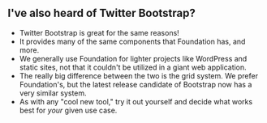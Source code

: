##  I've also heard of Twitter Bootstrap?

* Twitter Bootstrap is great for the same reasons! 
* It provides many of the same components that Foundation has, and more.
* We generally use Foundation for lighter projects like WordPress and static sites, not that it couldn't be utilized in a giant web application.
* The really big difference between the two is the grid system. We prefer Foundation's, but the latest release candidate of Bootstrap now has a very similar system.
* As with any "cool new tool," try it out yourself and decide what works best for *your* given use case.
